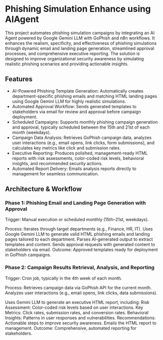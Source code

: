 # Phishing Simulation Enhance using AIAgent

This project automates phishing simulation campaigns by integrating an AI Agent powered by Google Gemini LLM with GoPhish and n8n workflows. It enhances the realism, specificity, and effectiveness of phishing simulations through dynamic email and landing page generation, streamlined approval processes, and comprehensive executive reporting. The solution is designed to improve organizational security awareness by simulating realistic phishing scenarios and providing actionable insights.

## Features

- AI-Powered Phishing Template Generation: Automatically creates department-specific phishing emails and matching HTML landing pages using Google Gemini LLM for highly realistic simulations.
- Automated Approval Workflow: Sends generated templates to stakeholders via email for review and approval before campaign deployment.
- Scheduled Campaigns: Supports monthly phishing campaign generation and approval, typically scheduled between the 15th and 21st of each month (weekdays).
- Campaign Data Analysis: Retrieves GoPhish campaign data, analyzes user interactions (e.g., email opens, link clicks, form submissions), and calculates key metrics like click and submission rates.
- Executive Reporting: Produces polished, management-ready HTML reports with risk assessments, color-coded risk levels, behavioral insights, and recommended security actions.
- Automated Report Delivery: Emails analysis reports directly to management for seamless communication.


## Architecture & Workflow

### Phase 1: Phishing Email and Landing Page Generation with Approval 

Trigger: Manual execution or scheduled monthly (15th–21st, weekdays).

Process:
Iterates through target departments (e.g., Finance, HR, IT).
Uses Google Gemini LLM to generate valid HTML phishing emails and landing pages tailored to each department.
Parses AI-generated output to extract templates and content.
Sends approval requests with generated content to stakeholders via email.
Outcome: Approved templates ready for deployment in GoPhish campaigns.

### Phase 2: Campaign Results Retrieval, Analysis, and Reporting

Trigger: Cron job, typically in the 4th week of each month.

Process:
Retrieves campaign data via GoPhish API for the current month.
Analyzes user interactions (e.g., email opens, link clicks, data submissions).

Uses Gemini LLM to generate an executive HTML report, including:
Risk Assessment: Color-coded risk levels based on user interactions.
Key Metrics: Click rates, submission rates, and conversion rates.
Behavioral Insights: Patterns in user responses and vulnerabilities.
Recommendations: Actionable steps to improve security awareness.
Emails the HTML report to management.
Outcome: Comprehensive, automated reporting for stakeholders.



